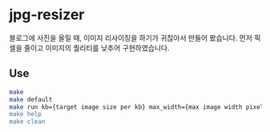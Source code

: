 # jpg-resizer

블로그에 사진을 올릴 때, 이미지 리사이징을 하기가 귀찮아서 만들어 봤습니다. 먼저 픽셀을 줄이고 이미지의 퀄리티를 낮추어 구현하였습니다.

## Use

```sh
make
make default
make run kb={target image size per kb} max_width={max image width pixel} max_heught={max image height pixel}"
make help
make clean
```
